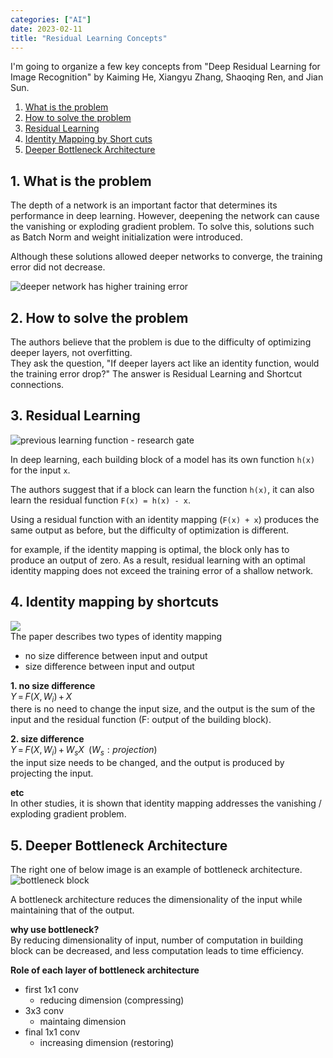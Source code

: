 ```yaml
---
categories: ["AI"]
date: 2023-02-11
title: "Residual Learning Concepts"
---  
```


I'm going to organize a few key concepts from "Deep Residual Learning for Image Recognition" by Kaiming He, Xiangyu Zhang, Shaoqing Ren, and Jian Sun.    
  
1. [What is the problem](#1-what-is-the-problem)
2. [How to solve the problem](#2-how-to-solve-the-problem)
3. [Residual Learning](#3-residual-learning)
4. [Identity Mapping by Short cuts](#4-identity-mapping-by-shortcuts)
5. [Deeper Bottleneck Architecture](#5-deeper-bottleneck-architecture)

  
## 1. What is the problem
The depth of a network is an important factor that determines its performance in deep learning. However, deepening the network can cause the vanishing or exploding gradient problem. To solve this, solutions such as Batch Norm and weight initialization were introduced. 
  
Although these solutions allowed deeper networks to converge, the training error did not decrease.

![deeper network has higher training error](/assets/notes/23/02-11/training_error.PNG)    
## 2. How to solve the problem
The authors believe that the problem is due to the difficulty of optimizing deeper layers, not overfitting.  
They ask the question, "If deeper layers act like an identity function, would the training error drop?" The answer is Residual Learning and Shortcut connections.  
  
## 3. Residual Learning
![previous learning function - research gate](/assets/notes/23/02-11/previous_learning_function.png)  

In deep learning, each building block of a model has its own function `h(x)` for the input `x`.   
  
The authors suggest that if a block can learn the function `h(x)`, it can also learn the residual function `F(x) = h(x) - x`.  
  
Using a residual function with an identity mapping (`F(x) + x`) produces the same output as before, but the difficulty of optimization is different.  
  
for example, if the identity mapping is optimal, the block only has to produce an output of zero. As a result, residual learning with an optimal identity mapping does not exceed the training error of a shallow network.   
  
## 4. Identity mapping by shortcuts  
![](/assets/notes/23/02-11/residual_learning.png)  
The paper describes two types of identity mapping
- no size difference between input and output
- size difference between input and output
  
__1. no size difference__  
$Y \, = \, F(X, \, {W_i}) \, + \, X$  
there is no need to change the input size, and the output is the sum of the input and the residual function (F: output of the building block).
  
__2. size difference__  
$Y \, = \, F(X, \, {W_i}) \, + \, W_sX \,\,\,(W_s:projection)$  
the input size needs to be changed, and the output is produced by projecting the input.  
  
__etc__  
In other studies, it is shown that identity mapping addresses the vanishing / exploding gradient problem.  
  
## 5. Deeper Bottleneck Architecture 
The right one of below image is an example of bottleneck architecture.  
![bottleneck block](/assets/notes/23/02-11/bottleneck.png)  
  
A bottleneck architecture reduces the dimensionality of the input while maintaining that of the output.

__why use bottleneck?__  
By reducing dimensionality of input, number of computation in building block can be decreased, and less computation leads to time efficiency.  
  
__Role of each layer of bottleneck architecture__  
- first 1x1 conv
    - reducing dimension (compressing)
- 3x3 conv
    - maintaing dimension
- final 1x1 conv
    - increasing dimension (restoring)